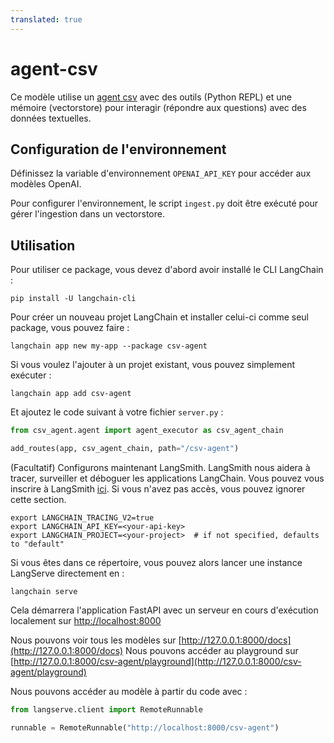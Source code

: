 ```yaml
---
translated: true
---
```


# agent-csv

Ce modèle utilise un [agent csv](https://python.langchain.com/docs/integrations/toolkits/csv) avec des outils (Python REPL) et une mémoire (vectorstore) pour interagir (répondre aux questions) avec des données textuelles.

## Configuration de l'environnement

Définissez la variable d'environnement `OPENAI_API_KEY` pour accéder aux modèles OpenAI.

Pour configurer l'environnement, le script `ingest.py` doit être exécuté pour gérer l'ingestion dans un vectorstore.

## Utilisation

Pour utiliser ce package, vous devez d'abord avoir installé le CLI LangChain :

```shell
pip install -U langchain-cli
```

Pour créer un nouveau projet LangChain et installer celui-ci comme seul package, vous pouvez faire :

```shell
langchain app new my-app --package csv-agent
```

Si vous voulez l'ajouter à un projet existant, vous pouvez simplement exécuter :

```shell
langchain app add csv-agent
```

Et ajoutez le code suivant à votre fichier `server.py` :

```python
from csv_agent.agent import agent_executor as csv_agent_chain

add_routes(app, csv_agent_chain, path="/csv-agent")
```

(Facultatif) Configurons maintenant LangSmith.
LangSmith nous aidera à tracer, surveiller et déboguer les applications LangChain.
Vous pouvez vous inscrire à LangSmith [ici](https://smith.langchain.com/).
Si vous n'avez pas accès, vous pouvez ignorer cette section.

```shell
export LANGCHAIN_TRACING_V2=true
export LANGCHAIN_API_KEY=<your-api-key>
export LANGCHAIN_PROJECT=<your-project>  # if not specified, defaults to "default"
```

Si vous êtes dans ce répertoire, vous pouvez alors lancer une instance LangServe directement en :

```shell
langchain serve
```

Cela démarrera l'application FastAPI avec un serveur en cours d'exécution localement sur
[http://localhost:8000](http://localhost:8000)

Nous pouvons voir tous les modèles sur [http://127.0.0.1:8000/docs](http://127.0.0.1:8000/docs)
Nous pouvons accéder au playground sur [http://127.0.0.1:8000/csv-agent/playground](http://127.0.0.1:8000/csv-agent/playground)

Nous pouvons accéder au modèle à partir du code avec :

```python
from langserve.client import RemoteRunnable

runnable = RemoteRunnable("http://localhost:8000/csv-agent")
```
